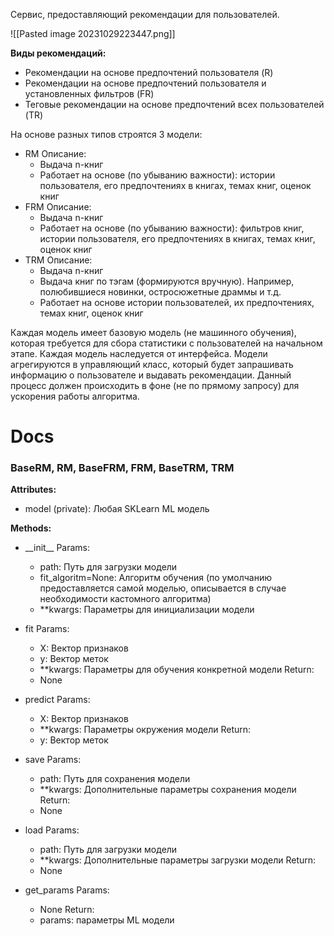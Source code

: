 Сервис, предоставляющий рекомендации для пользователей.

![[Pasted image 20231029223447.png]]

**Виды рекомендаций:**
- Рекомендации на основе предпочтений пользователя (R)
- Рекомендации на основе предпочтений пользователя и установленных фильтров (FR)
- Теговые рекомендации на основе предпочтений всех пользователей (TR)

На основе разных типов строятся 3 модели:
- RM
	Описание:
	- Выдача n-книг
	- Работает на основе (по убыванию важности): истории пользователя, его предпочтениях в книгах, темах книг, оценок книг
- FRM
	Описание:
	- Выдача n-книг
	- Работает на основе (по убыванию важности): фильтров книг, истории пользователя, его предпочтениях в книгах, темах книг, оценок книг
- TRM
	Описание:
	- Выдача n-книг
	- Выдача книг по тэгам (формируются вручную). Например, полюбившиеся новинки, остросюжетные драммы и т.д.
	- Работает на основе истории пользователей, их предпочтениях, темах книг, оценок книг

Каждая модель имеет базовую модель (не машинного обучения), которая требуется для сбора статистики с пользователей на начальном этапе.
Каждая модель наследуется от интерфейса.
Модели агрегируются в управляющий класс, который будет запрашивать информацию о пользователе и выдавать рекомендации. Данный процесс должен происходить в фоне (не по прямому запросу) для ускорения работы алгоритма.

# Docs

### BaseRM, RM, BaseFRM, FRM, BaseTRM, TRM

**Attributes:**
- model (private): Любая SKLearn ML модель

**Methods:**
- \_\_init\_\_
	Params:
	- path: Путь для загрузки модели
	- fit_algoritm=None:  Алгоритм обучения (по умолчанию предоставляется самой моделью, описывается в случае необходимости кастомного алгоритма)
	- \*\*kwargs: Параметры для инициализации модели

- fit
	Params:
	- X: Вектор признаков
	- y: Вектор меток
	- \*\*kwargs: Параметры для обучения конкретной модели
	Return:
	- None

- predict
	Params:
	- X: Вектор признаков
	- \*\*kwargs: Параметры окружения модели
	Return:
	- y: Вектор меток

- save
	Params:
	- path: Путь для сохранения модели
	- \*\*kwargs: Дополнительные параметры сохранения модели
	Return:
	- None

- load
	Params:
	- path: Путь для загрузки модели
	- \*\*kwargs: Дополнительные параметры загрузки модели
	Return:
	- None

- get_params
	Params:
	- None
	Return:
	 - params: параметры ML модели 

